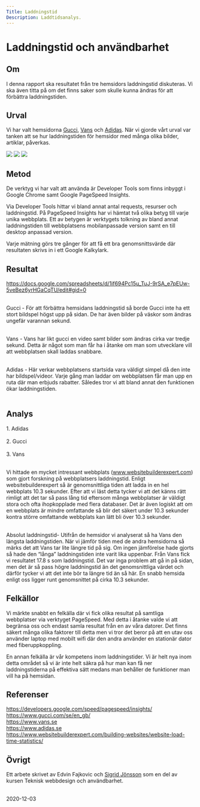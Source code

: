 ```yaml
---
Title: Laddningstid
Description: Laddtidsanalys.
---
```


Laddningstid och användbarhet
==========================

<div class="containertext">
<h2>Om</h2>
<p>I denna rapport ska resultatet från tre hemsidors laddningstid diskuteras. Vi ska
även titta på om det finns saker som skulle kunna ändras för att förbättra laddningstiden.</p>

<h2>Urval</h2>
<p>Vi har valt hemsidorna <a href="https://www.gucci.com/se/en_gb/">Gucci</a>,
<a href="https://www.vans.se">Vans</a> och <a href="https://www.adidas.se">Adidas</a>.
När vi gjorde vårt urval var tanken att se hur laddningstiden för hemsidor med
många olika bilder, artiklar, påverkas.</p>

<a href="../assets/img/Gucci.png"><img src="../assets/img/Gucci.png" class="loadimg"></a>
<a href="../assets/img/Adidas.png"><img src="../assets/img/Adidas.png" class="loadimg"></a>
<a href="../assets/img/Vans.png"><img src="../assets/img/Vans.png" class="loadimg"></a>

<h2>Metod</h2>

De verktyg vi har valt att använda är Developer Tools som finns inbyggt i Google Chrome samt Google PageSpeed Insights.<br>

Via Developer Tools hittar vi bland annat antal requests, resurser och laddningstid. På PageSpeed Insights har vi hämtat två olika betyg till varje unika webbplats. Ett av betygen är verktygets tolkning av bland annat laddningstiden till webbplatsens mobilanpassade version samt en till desktop anpassad version.<br>

Varje mätning görs tre gånger för att få ett bra genomsnittsvärde där resultaten skrivs in i ett Google Kalkylark.


<h2>Resultat</h2>
<a href="https://docs.google.com/spreadsheets/d/1if694Pc15u_TuJ-9rSA_e7pEUw-5veBez6yrHGaCqTU/edit#gid=0">https://docs.google.com/spreadsheets/d/1if694Pc15u_TuJ-9rSA_e7pEUw-5veBez6yrHGaCqTU/edit#gid=0 </a><br><br>

Gucci - För att förbättra hemsidans laddningstid så borde Gucci inte ha ett stort bildspel högst upp på sidan. De har även bilder på väskor som ändras ungefär varannan sekund. <br><br>

Vans - Vans har likt gucci en video samt bilder som ändras cirka var tredje sekund. Detta är något som man får ha i åtanke om man som utvecklare vill att webbplatsen skall laddas snabbare.<br><br>

Adidas - Här verkar webbplatsens startsida vara väldigt simpel då den inte har bildspel/videor. Varje gång man laddar om webbplatsen får man upp en ruta där man erbjuds rabatter. Således tror vi att bland annat den funktionen ökar laddningstiden.<br><br>

<h2>Analys</h2>
1. Adidas<br><br>
2. Gucci<br><br>
3. Vans<br><br>


Vi hittade en mycket intressant webbplats (www.websitebuilderexpert.com) som gjort forskning på webbplatsers laddningstid. Enligt websitebuilderexpert så är genomsnittliga tiden att ladda in en hel webbplats 10.3 sekunder. Efter att vi läst detta tycker vi att det känns rätt rimligt att det tar så pass lång tid eftersom många webbplatser är väldigt stora och ofta ihopkopplade med flera databaser. Det är även logiskt att om en webbplats är mindre omfattande så blir det säkert under 10.3 sekunder kontra större omfattande webbplats kan lätt bli över 10.3 sekunder.<br><br>

Absolut laddningstid- Utifrån de hemsidor vi analyserat så ha Vans den längsta laddningstiden. När vi jämför tiden med de andra hemsidorna så märks det att Vans tar lite längre tid på sig. Om ingen jämförelse hade gjorts så hade den “långa” laddningstiden inte varit lika uppenbar. Från Vans fick vi resultatet 17.8 s som laddningstid. Det var inga problem att gå in på sidan, men det är så pass högre laddningstid än det genomsnittliga värdet och därför tycker vi att det inte bör ta längre tid än så här. En snabb hemsida enligt oss ligger runt genomsnittet på cirka 10.3 sekunder.<br>



<h2>Felkällor</h2>
Vi märkte snabbt en felkälla där vi fick olika resultat på samtliga webbplatser via verktyget PageSpeed. Med detta i åtanke valde vi att begränsa oss och endast samla resultat från en av våra datorer. Det finns säkert många olika faktorer till detta men vi tror det beror på att en utav oss använder laptop med mobilt wifi där den andra använder en stationär dator med fiberuppkoppling.

En annan felkälla är vår kompetens inom laddningstider. Vi är helt nya inom detta området så vi är inte helt säkra på hur man kan få ner laddningstiderna på effektiva sätt medans man behåller de funktioner man vill ha på hemsidan.


<h2>Referenser</h2>
<a href="https://developers.google.com/speed/pagespeed/insights/">https://developers.google.com/speed/pagespeed/insights/ </a><br>
<a href="https://www.gucci.com/se/en_gb/">https://www.gucci.com/se/en_gb/</a><br>
<a href="https://www.vans.se">https://www.vans.se</a><br>
<a href="https://www.adidas.se">https://www.adidas.se</a><br>
<a href="https://www.websitebuilderexpert.com/building-websites/website-load-time-statistics/">https://www.websitebuilderexpert.com/building-websites/website-load-time-statistics/</a><br>

<h2>Övrigt</h2>
Ett arbete skrivet av Edvin Fajkovic och <a href="http://www.student.bth.se/~sijn20/dbwebb-kurser/design/me/portfolio/">Sigrid Jönsson</a> som en del av kursen Teknisk webbdesign och användbarhet.<br><br>

2020-12-03
<br><br>

</div>
